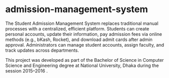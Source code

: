 # admission-management-system
The Student Admission Management System replaces traditional manual processes with a centralized, efficient platform. Students can create personal accounts, update their information, pay admission fees via online methods (e.g., bKash, Rocket), and download admit cards after admin approval. Administrators can manage student accounts, assign faculty, and track updates across departments.

This project was developed as part of the Bachelor of Science in Computer Science and Engineering degree at National University, Dhaka during the session 2015–2016 .


